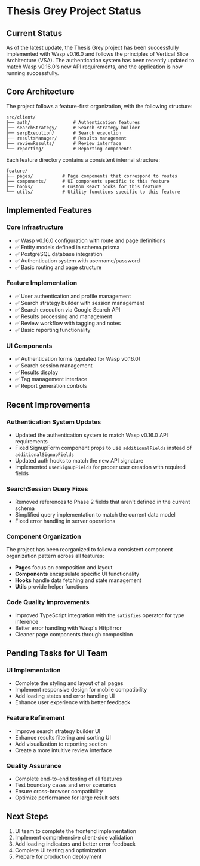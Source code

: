 # Thesis Grey Project Status

## Current Status

As of the latest update, the Thesis Grey project has been successfully implemented with Wasp v0.16.0 and follows the principles of Vertical Slice Architecture (VSA). The authentication system has been recently updated to match Wasp v0.16.0's new API requirements, and the application is now running successfully.

## Core Architecture

The project follows a feature-first organization, with the following structure:

```
src/client/
├── auth/                # Authentication features
├── searchStrategy/      # Search strategy builder
├── serpExecution/       # Search execution
├── resultsManager/      # Results management
├── reviewResults/       # Review interface
└── reporting/           # Reporting components
```

Each feature directory contains a consistent internal structure:

```
feature/
├── pages/           # Page components that correspond to routes
├── components/      # UI components specific to this feature
├── hooks/           # Custom React hooks for this feature
└── utils/           # Utility functions specific to this feature
```

## Implemented Features

### Core Infrastructure
- ✅ Wasp v0.16.0 configuration with route and page definitions
- ✅ Entity models defined in schema.prisma
- ✅ PostgreSQL database integration
- ✅ Authentication system with username/password
- ✅ Basic routing and page structure

### Feature Implementation
- ✅ User authentication and profile management
- ✅ Search strategy builder with session management
- ✅ Search execution via Google Search API
- ✅ Results processing and management
- ✅ Review workflow with tagging and notes
- ✅ Basic reporting functionality

### UI Components
- ✅ Authentication forms (updated for Wasp v0.16.0)
- ✅ Search session management
- ✅ Results display
- ✅ Tag management interface
- ✅ Report generation controls

## Recent Improvements

### Authentication System Updates
- Updated the authentication system to match Wasp v0.16.0 API requirements
- Fixed SignupForm component props to use `additionalFields` instead of `additionalSignupFields`
- Updated auth hooks to match the new API signature
- Implemented `userSignupFields` for proper user creation with required fields

### SearchSession Query Fixes
- Removed references to Phase 2 fields that aren't defined in the current schema
- Simplified query implementation to match the current data model
- Fixed error handling in server operations

### Component Organization
The project has been reorganized to follow a consistent component organization pattern across all features:
- **Pages** focus on composition and layout
- **Components** encapsulate specific UI functionality
- **Hooks** handle data fetching and state management
- **Utils** provide helper functions

### Code Quality Improvements
- Improved TypeScript integration with the `satisfies` operator for type inference
- Better error handling with Wasp's HttpError
- Cleaner page components through composition

## Pending Tasks for UI Team

### UI Implementation
- Complete the styling and layout of all pages
- Implement responsive design for mobile compatibility
- Add loading states and error handling UI
- Enhance user experience with better feedback

### Feature Refinement
- Improve search strategy builder UI
- Enhance results filtering and sorting UI
- Add visualization to reporting section
- Create a more intuitive review interface

### Quality Assurance
- Complete end-to-end testing of all features
- Test boundary cases and error scenarios
- Ensure cross-browser compatibility
- Optimize performance for large result sets

## Next Steps

1. UI team to complete the frontend implementation
2. Implement comprehensive client-side validation
3. Add loading indicators and better error feedback
4. Complete UI testing and optimization
5. Prepare for production deployment 